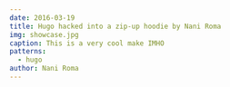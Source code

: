 ```yaml
---
date: 2016-03-19
title: Hugo hacked into a zip-up hoodie by Nani Roma
img: showcase.jpg
caption: This is a very cool make IMHO
patterns:
  - hugo
author: Nani Roma
---
```


